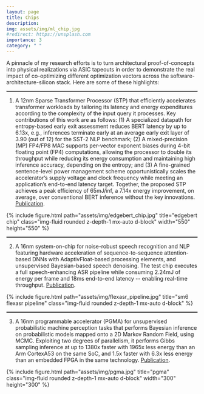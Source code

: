 ```yaml
---
layout: page
title: Chips
description:
img: assets/img/ml_chip.jpg
#redirect: https://unsplash.com
importance: 3
category: " "
---
```


A pinnacle of my research efforts is to turn architectural proof-of-concepts into physical realizations via ASIC tapeouts in order to demonstrate the real impact of co-optimizing different optimization vectors across the software-architecture-silicon stack. Here are some of these highlights:

<hr style="border:0.75px solid gray">


1) A 12nm Sparse Transformer Processor (STP) that efficiently accelerates transformer workloads by tailoring its latency and energy expenditures according to the complexity of the input query it processes. Key contributions of this work are as follows: (1) A specialized datapath for entropy-based early exit assessment reduces BERT latency by up to 6.13x, e.g., inferences terminate early at an average early exit layer of 3.90 (out of 12) for the SST-2 NLP benchmark; (2) A mixed-precision (MP) FP4/FP8 MAC supports per-vector exponent biases during 4-bit floating point (FP4) computations, allowing the processor to double its throughput while reducing its energy consumption and maintaining high inference accuracy, depending on the entropy; and (3) A fine-grained sentence-level power management scheme opportunistically scales the accelerator’s supply voltage and clock frequency while meeting an application’s end-to-end latency target. Together, the proposed STP achieves a peak efficiency of 65mJ/inf, a 7.14x energy improvement, on average, over conventional BERT inference without the key innovations. [Publication](https://ieeexplore.ieee.org/document/10067817).

<div class="row">
    <div class="col-sm mt-3 mt-md-0">
        {% include figure.html path="assets/img/edgebert_chip.jpg" title="edgebert chip" class="img-fluid rounded z-depth-1 mx-auto d-block" width="550" height="550" %}
    </div>
</div>


<hr style="border:0.75px solid gray">


2) A 16nm system-on-chip for noise-robust speech recognition and NLP featuring hardware acceleration of sequence-to-sequence attention-based DNNs with AdaptivFloat-based processing elements, and unsupervised Bayesian-based speech denoising. The test chip executes a full speech-enhancing ASR pipeline while consuming 2.24mJ of energy per frame and 18ms end-to-end latency -- enabling real-time throughput. [Publication](https://ieeexplore.ieee.org/document/9791855).

<div class="row">
    <div class="col-sm mt-3 mt-md-0">
        {% include figure.html path="assets/img/flexasr_pipeline.jpg" title="sm6 flexasr pipeline" class="img-fluid rounded z-depth-1 mx-auto d-block" %}
    </div>
</div>


<hr style="border:0.75px solid gray">


3) A 16nm programmable accelerator (PGMA) for unsupervised probabilistic machine perception tasks that performs Bayesian inference on probabilistic models mapped onto a 2D Markov Random Field, using MCMC. Exploiting two degrees of parallelism, it performs Gibbs sampling inference at up to 1380x faster with 1965x less energy than an Arm CortexA53 on the same SoC, and 1.5x faster with 6.3x less energy than an embedded FPGA in the same technology. [Publication](https://ieeexplore.ieee.org/document/9162784).

<div class="row">
    <div class="col-sm mt-3 mt-md-0">
        {% include figure.html path="assets/img/pgma.jpg" title="pgma" class="img-fluid rounded z-depth-1 mx-auto d-block" width="300" height="300" %}
    </div>
</div>

<p> <br> </p>
